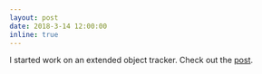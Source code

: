 ```yaml
---
layout: post
date: 2018-3-14 12:00:00
inline: true
---
```


I started work on an extended object tracker.  Check out the [post](blog/2018/eot).

